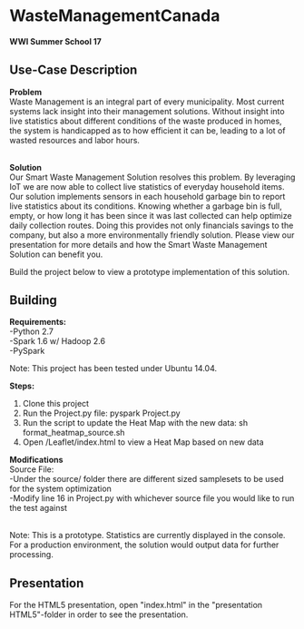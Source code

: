 <h1>WasteManagementCanada</h1>
<h4>WWI Summer School 17</h4>

<h2>Use-Case Description</h2>
<b>Problem</b> <br>
Waste Management is an integral part of every municipality. Most current systems lack insight into their management solutions. Without insight into live statistics about different conditions of the waste produced in homes, the system is handicapped as to how efficient it can be, leading to a lot of wasted resources and labor hours.</br></br>

<b>Solution</b> <br>
Our Smart Waste Management Solution resolves this problem. By leveraging IoT we are now able to collect live statistics of everyday household items. Our solution implements sensors in each household garbage bin to report live statistics about its conditions. Knowing whether a garbage bin is full, empty, or how long it has been since it was last collected can help optimize daily collection routes. Doing this provides not only financials savings to the company, but also a more environmentally friendly solution. Please view our presentation for more details and how the Smart Waste Management Solution can benefit you.

Build the project below to view a prototype implementation of this solution. 

<h2>Building</h2>

<b>Requirements:</b></br>
-Python 2.7<br>
-Spark 1.6 w/ Hadoop 2.6<br>
-PySpark<br>

Note: This project has been tested under Ubuntu 14.04.

<b>Steps:</b><br>
1. Clone this project<br>
2. Run the Project.py file: pyspark Project.py <br> 
3. Run the script to update the Heat Map with the new data: sh format_heatmap_source.sh<br>
4. Open /Leaflet/index.html to view a Heat Map based on new data<br>

<b>Modifications</b><br>
Source File:<br>
-Under the source/ folder there are different sized samplesets to be used for the system optimization<br>
-Modify line 16 in Project.py with whichever source file you would like to run the test against<br><br>

Note: This is a prototype. Statistics are currently displayed in the console. For a production environment, the solution would output data for further processing.

<h2>Presentation</h2>
For the HTML5 presentation, open "index.html" in the "presentation HTML5"-folder in order to see the presentation.
